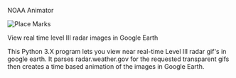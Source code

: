 NOAA Animator

![Place Marks](http://rankinstudio.com/dnloads/Images/NoaaAnimatorPrev.JPG)

View real time level III radar images in Google Earth

This Python 3.X program lets you view near real-time Level III radar gif's in google earth. It parses radar.weather.gov for the requested transparent gifs then creates a time based animation of the images in Google Earth. 
